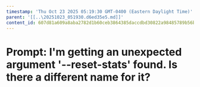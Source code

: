 ```yaml
---
timestamp: 'Thu Oct 23 2025 05:19:30 GMT-0400 (Eastern Daylight Time)'
parent: '[[..\20251023_051930.d6ed35e5.md]]'
content_id: 607d81a609a8aba2782d1b60ceb3864385daccdbd30822a98485789b56b1e49d
---
```


# Prompt: I'm getting an unexpected argument '--reset-stats' found. Is there a different name for it?
